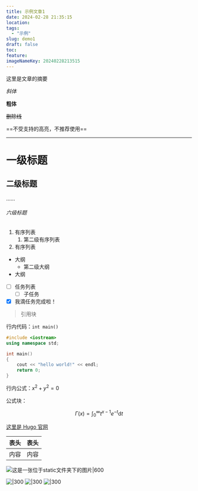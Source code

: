 ```yaml
---
title: 示例文章1
date: 2024-02-28 21:35:15
location: 
tags:
  - "示例"
slug: demo1
draft: false
toc: 
feature: 
imageNameKey: 20240228213515
---
```

这里是文章的摘要

<!--more-->

*斜体*

**粗体**

~~删除线~~

==不受支持的高亮，不推荐使用==

---

# 一级标题

## 二级标题

……

###### 六级标题

1. 有序列表
   1. 第二级有序列表
2. 有序列表

- 大纲
  - 第二级大纲
- 大纲

- [ ] 任务列表
  - [ ] 子任务
- [X] 我滴任务完成啦！

> 引用块

行内代码：`int main()`

```cpp
#include <iostream>
using namespace std;

int main()
{
	cout << "hello world!" << endl;
	return 0;
}
```

行内公式：$x^2 + y^2 = 0$

公式块：

$$
\Gamma(x) = \int_0^\infty t^{x-1} e^{-t} \mathrm{d} t
$$

[这里是 Hugo 官网](https://gohugo.io)

| 表头 | 表头 |
| ---- | ---- |
| 内容 | 内容 |

![这是一张位于static文件夹下的图片|600](/img/make_meaning.webp)

![|300](/img/x.webp)
![|300](/img/x.webp)
![|300](/img/x.webp)
